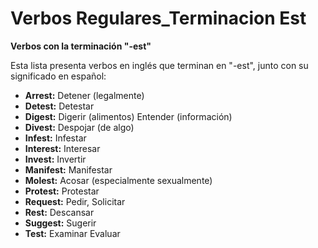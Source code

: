 # Verbos Regulares_Terminacion Est



**Verbos con la terminación "-est"**

Esta lista presenta verbos en inglés que terminan en "-est", junto con su significado en español:

*   **Arrest:** Detener (legalmente)
*   **Detest:** Detestar
*   **Digest:** Digerir (alimentos)   Entender (información)
*   **Divest:** Despojar (de algo)
*   **Infest:** Infestar
*   **Interest:** Interesar
*   **Invest:** Invertir
*   **Manifest:** Manifestar
*   **Molest:** Acosar (especialmente sexualmente)
*   **Protest:** Protestar
*   **Request:** Pedir, Solicitar
*   **Rest:** Descansar
*   **Suggest:** Sugerir
*   **Test:** Examinar   Evaluar

